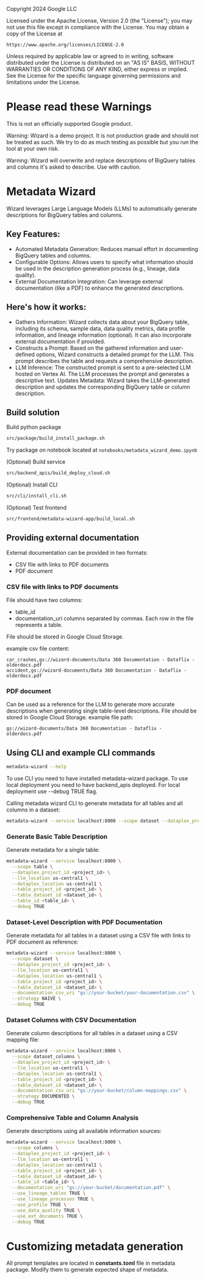 Copyright 2024 Google LLC

Licensed under the Apache License, Version 2.0 (the "License");
you may not use this file except in compliance with the License.
You may obtain a copy of the License at

    https://www.apache.org/licenses/LICENSE-2.0

Unless required by applicable law or agreed to in writing, software
distributed under the License is distributed on an "AS IS" BASIS,
WITHOUT WARRANTIES OR CONDITIONS OF ANY KIND, either express or implied.
See the License for the specific language governing permissions and
limitations under the License.

# Please read these Warnings
This is not an officially supported Google product.

Warning: Wizard is a demo project. It is not production grade and should not be treated as such. We try to do as much testing as possible but you run the tool at your own risk.

Warning: Wizard will overwrite and replace descriptions of  BigQuery tables and columns it's asked to describe. Use with caution.

# Metadata Wizard

Wizard leverages Large Language Models (LLMs) to automatically generate descriptions for BigQuery tables and columns.
## Key Features:

* Automated Metadata Generation: Reduces manual effort in documenting BigQuery tables and columns.
* Configurable Options: Allows users to specify what information should be used in the description generation process (e.g., lineage, data quality).
* External Documentation Integration: Can leverage external documentation (like a PDF) to enhance the generated descriptions.


## Here's how it works:

* Gathers Information: Wizard collects data about your BigQuery table, including its schema, sample data, data quality metrics, data profile information, and lineage information (optional). It can also incorporate external documentation if provided.
* Constructs a Prompt: Based on the gathered information and user-defined options, Wizard constructs a detailed prompt for the LLM. This prompt describes the table and requests a comprehensive description.
* LLM Inference: The constructed prompt is sent to a pre-selected LLM hosted on Vertex AI. The LLM processes the prompt and generates a descriptive text.
Updates Metadata: Wizard takes the LLM-generated description and updates the corresponding BigQuery table or column description.


## Build solution

Build python package

```bash
src/package/build_install_package.sh
```

Try package on notebook located at `notebooks/metadata_wizard_demo.ipynb`

(Optional) Build service

```bash
src/backend_apis/build_deploy_cloud.sh
```

(Optional) Install CLI

```bash
src/cli/install_cli.sh
```

(Optional) Test frontend

```bash
src/frontend/metadata-wizard-app/build_local.sh
```



## Providing external documentation

External documentation can be provided in two formats:
* CSV file with links to PDF documents
* PDF document

### CSV file with links to PDF documents
File should have two columns:
* table_id
* documentation_uri
columns separated by commas.
Each row in the file represents a table.

File should be stored in Google Cloud Storage.

example csv file content: 

```
car_crashes,gs://wizard-documents/Data 360 Documentation - Dataflix - olderdocs.pdf
accident,gs://wizard-documents/Data 360 Documentation - Dataflix - olderdocs.pdf
```

### PDF document

Can be used as a reference for the LLM to generate more accurate descriptions when generating single table-level descriptions.
File should be stored in Google Cloud Storage.
example file path:

```
gs://wizard-documents/Data 360 Documentation - Dataflix - olderdocs.pdf
```

## Using CLI and example CLI commands

```bash
metadata-wizard --help
```
To use CLI you need to have installed metadata-wizard package. To use local deployment you need to have backend_apis deployed. For local deployment use --debug TRUE flag.


Calling metadata wizard CLI to generate metadata for all tables and all columns in a dataset:

```bash
metadata-wizard --service localhost:8000 --scope dataset --dataplex_project_id <dataplex_project_id> --llm_location <llm_location> --dataplex_location <dataplex_location> --table_project_id <table_project_id> --table_dataset_id <table_dataset_id> --strategy <strategy> --use_lineage_tables TRUE  --use_lineage_processes TRUE --use_profile TRUE --use_data_quality TRUE --use_ext_documents TRUE 
```



### Generate Basic Table Description
Generate metadata for a single table:
```bash
metadata-wizard --service localhost:8000 \
  --scope table \
  --dataplex_project_id <project_id> \
  --llm_location us-central1 \
  --dataplex_location us-central1 \
  --table_project_id <project_id> \
  --table_dataset_id <dataset_id> \
  --table_id <table_id> \
  --debug TRUE
```

### Dataset-Level Description with PDF Documentation
Generate metadata for all tables in a dataset using a CSV file with links to PDF document as reference:
```bash
metadata-wizard --service localhost:8000 \
  --scope dataset \
  --dataplex_project_id <project_id> \
  --llm_location us-central1 \
  --dataplex_location us-central1 \
  --table_project_id <project_id> \
  --table_dataset_id <dataset_id> \
  --documentation_csv_uri "gs://your-bucket/your-documentation.csv" \
  --strategy NAIVE \
  --debug TRUE
```

### Dataset Columns with CSV Documentation
Generate column descriptions for all tables in a dataset using a CSV mapping file:
```bash
metadata-wizard --service localhost:8000 \
  --scope dataset_columns \
  --dataplex_project_id <project_id> \
  --llm_location us-central1 \
  --dataplex_location us-central1 \
  --table_project_id <project_id> \
  --table_dataset_id <dataset_id> \
  --documentation_csv_uri "gs://your-bucket/column-mappings.csv" \
  --strategy DOCUMENTED \
  --debug TRUE
```

### Comprehensive Table and Column Analysis
Generate descriptions using all available information sources:
```bash
metadata-wizard --service localhost:8000 \
  --scope columns \
  --dataplex_project_id <project_id> \
  --llm_location us-central1 \
  --dataplex_location us-central1 \
  --table_project_id <project_id> \
  --table_dataset_id <dataset_id> \
  --table_id <table_id> \
  --documentation_uri "gs://your-bucket/documentation.pdf" \
  --use_lineage_tables TRUE \
  --use_lineage_processes TRUE \
  --use_profile TRUE \
  --use_data_quality TRUE \
  --use_ext_documents TRUE \
  --debug TRUE
```

# Customizing metadata generation
All prompt templates are located in **constants.toml** file in metadata package. Modify them to generate expected shape of metadata. 
